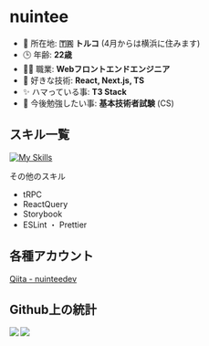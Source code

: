 # nuintee
- 🏡 所在地: **🇹🇷 トルコ** (4月からは横浜に住みます)
- 🕒 年齢: **22歳**
- 🧑‍💻 職業: **Webフロントエンドエンジニア**
- 🔧 好きな技術: **React, Next.js, TS**
- ✨ ハマっている事: **T3 Stack**
- 🌱 今後勉強したい事: **基本技術者試験** (CS)

<!--現在22歳の横浜在住WEBフロントエンドエンジニアです。 最近T3 Stackが好きです。 -->

## スキル一覧
[![My Skills](https://skillicons.dev/icons?i=js,ts,nodejs,react,next,prisma,html,css,tailwind,jest,docker)](https://skillicons.dev)

その他のスキル
- tRPC
- ReactQuery
- Storybook
- ESLint ・ Prettier

## 各種アカウント
[Qiita - nuinteedev](https://qiita.com/nuinteedev)

## Github上の統計

<a href="https://github.com/nuintee/github-readme-stats">
  <img align="left" src="https://github-readme-stats.vercel.app/api?username=nuintee" />
</a>
<a href="https://github.com/nuintee/github-readme-stats">
  <img align="left" src="https://github-readme-stats.vercel.app/api/top-langs/?username=nuintee" />
</a>
